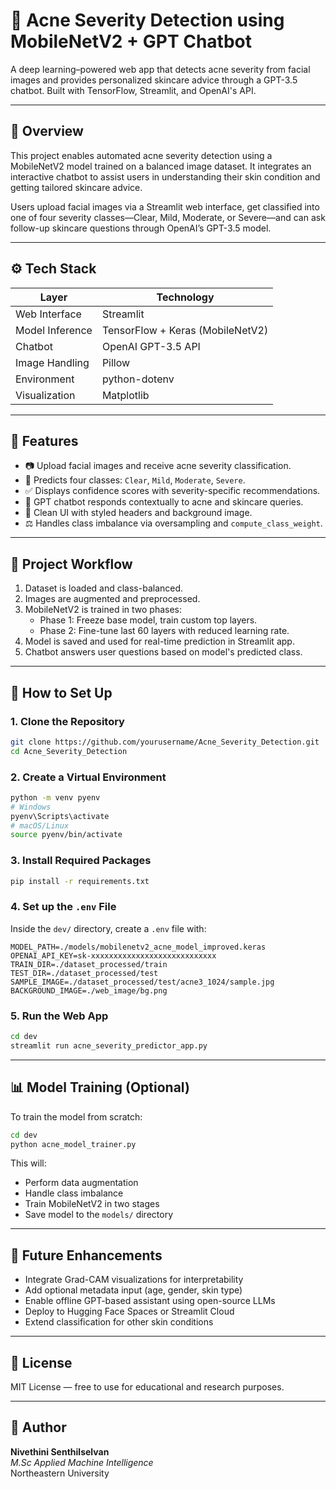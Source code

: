# 🧠 Acne Severity Detection using MobileNetV2 + GPT Chatbot

A deep learning–powered web app that detects acne severity from facial images and provides personalized skincare advice through a GPT-3.5 chatbot. Built with TensorFlow, Streamlit, and OpenAI's API.

---

## 📌 Overview

This project enables automated acne severity detection using a MobileNetV2 model trained on a balanced image dataset. It integrates an interactive chatbot to assist users in understanding their skin condition and getting tailored skincare advice.

Users upload facial images via a Streamlit web interface, get classified into one of four severity classes—Clear, Mild, Moderate, or Severe—and can ask follow-up skincare questions through OpenAI’s GPT-3.5 model.

---

## ⚙️ Tech Stack

| Layer          | Technology                    |
|----------------|-------------------------------|
| Web Interface  | Streamlit                     |
| Model Inference| TensorFlow + Keras (MobileNetV2) |
| Chatbot        | OpenAI GPT-3.5 API            |
| Image Handling | Pillow                        |
| Environment    | python-dotenv                 |
| Visualization  | Matplotlib                    |

---

## 🌟 Features

- 📷 Upload facial images and receive acne severity classification.
- 🧠 Predicts four classes: `Clear`, `Mild`, `Moderate`, `Severe`.
- ✅ Displays confidence scores with severity-specific recommendations.
- 💬 GPT chatbot responds contextually to acne and skincare queries.
- 🎨 Clean UI with styled headers and background image.
- ⚖️ Handles class imbalance via oversampling and `compute_class_weight`.

---

## 🔁 Project Workflow

1. Dataset is loaded and class-balanced.
2. Images are augmented and preprocessed.
3. MobileNetV2 is trained in two phases:
   - Phase 1: Freeze base model, train custom top layers.
   - Phase 2: Fine-tune last 60 layers with reduced learning rate.
4. Model is saved and used for real-time prediction in Streamlit app.
5. Chatbot answers user questions based on model's predicted class.

---

## 🧩 How to Set Up

### 1. Clone the Repository

```bash
git clone https://github.com/yourusername/Acne_Severity_Detection.git
cd Acne_Severity_Detection
```

### 2. Create a Virtual Environment

```bash
python -m venv pyenv
# Windows
pyenv\Scripts\activate
# macOS/Linux
source pyenv/bin/activate
```

### 3. Install Required Packages

```bash
pip install -r requirements.txt
```

### 4. Set up the `.env` File

Inside the `dev/` directory, create a `.env` file with:

```env
MODEL_PATH=./models/mobilenetv2_acne_model_improved.keras
OPENAI_API_KEY=sk-xxxxxxxxxxxxxxxxxxxxxxxxxxxx
TRAIN_DIR=./dataset_processed/train
TEST_DIR=./dataset_processed/test
SAMPLE_IMAGE=./dataset_processed/test/acne3_1024/sample.jpg
BACKGROUND_IMAGE=./web_image/bg.png
```

### 5. Run the Web App

```bash
cd dev
streamlit run acne_severity_predictor_app.py
```

---

## 📊 Model Training (Optional)

To train the model from scratch:

```bash
cd dev
python acne_model_trainer.py
```

This will:
- Perform data augmentation
- Handle class imbalance
- Train MobileNetV2 in two stages
- Save model to the `models/` directory

---

## 🚀 Future Enhancements

- Integrate Grad-CAM visualizations for interpretability
- Add optional metadata input (age, gender, skin type)
- Enable offline GPT-based assistant using open-source LLMs
- Deploy to Hugging Face Spaces or Streamlit Cloud
- Extend classification for other skin conditions

---

## 📄 License

MIT License — free to use for educational and research purposes.

---

## 👤 Author

**Nivethini Senthilselvan**  
_M.Sc Applied Machine Intelligence_  
Northeastern University
